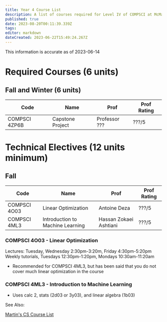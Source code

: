 ```yaml
---
title: Year 4 Course List
description: A list of courses required for Level IV of COMPSCI at McMaster University.
published: true
date: 2023-08-20T00:11:39.339Z
tags: 
editor: markdown
dateCreated: 2023-06-22T15:49:24.267Z
---
```


This information is accurate as of 2023-06-14

# Required Courses (6 units)
## Fall and Winter (6 units)

| Code | Name | Prof | Prof Rating |
|------|-----|-----|----|
| COMPSCI 4ZP6B | Capstone Project | Professor ??? | ???/5 |

# Technical Electives (12 units minimum)
## Fall
| Code | Name | Prof | Prof Rating |
|------|-----|-----|----|
| COMPSCI 4O03 | Linear Optimization | Antoine Deza | ???/5 |
| COMPSCI 4ML3 | Introduction to Machine Learning | Hassan Zokaei Ashtiani | ???/5 |

### COMPSCI 4O03 - Linear Optimization
Lectures: Tuesday, Wednesday 2:30pm-3:20m, Friday 4:30pm-5:20pm
Weekly tutorials, Tuesdays 12:30pm-1:20pm, Mondays 10:30am-11:20am
- Recommended for COMPSCI 4ML3, but has been said that you do not cover much linear optimization in the course  

### COMPSCI 4ML3 - Introduction to Machine Learning
- Uses calc 2, stats (2d03 or 3y03), and linear algebra (1b03)

See Also:

[Martin's CS Course List](https://docs.google.com/spreadsheets/d/1VupEzqyxXsUQ3iYPi5JaEXI7KYYdY0jHCWrsGPcSgd4/edit?usp=sharing)
